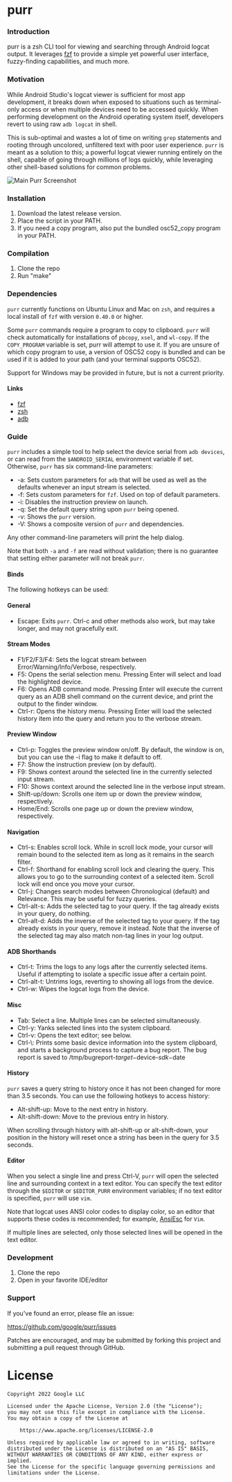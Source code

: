 # purr

### Introduction
purr is a zsh CLI tool for viewing and searching through Android logcat output. It leverages [fzf](https://github.com/junegunn/fzf) to provide a simple yet powerful user interface, fuzzy-finding capabilities, and much more. 

### Motivation
While Android Studio's logcat viewer is sufficient for most app development, it breaks down when exposed to situations such as terminal-only access or when multiple devices need to be accessed quickly. When performing development on the Android operating system itself, developers revert to using raw `adb logcat` in shell.

This is sub-optimal and wastes a lot of time on writing `grep` statements and rooting through uncolored, unfiltered text with poor user experience. `purr` is meant as a solution to this; a powerful logcat viewer running entirely on the shell, capable of going through millions of logs quickly, while leveraging other shell-based solutions for common problems.

<img src="https://github.com/google/purr/assets/126256142/9dee2b1c-f347-4465-88fe-f6923a3fc65f" alt="Main Purr Screenshot">

### Installation
1. Download the latest release version.
2. Place the script in your PATH.
3. If you need a copy program, also put the bundled osc52_copy program in your PATH.

### Compilation
1. Clone the repo
2. Run "make"

### Dependencies

`purr` currently functions on Ubuntu Linux and Mac on `zsh`, and requires a local install of `fzf` with version `0.40.0` or higher.

Some `purr` commands require a program to copy to clipboard. `purr` will check automatically for installations of `pbcopy`, `xsel`, and `wl-copy`. If the `COPY_PROGRAM` variable is set, purr will attempt to use it. If you are unsure of which copy program to use, a version of OSC52 copy is bundled and can be used if it is added to your path (and your terminal supports OSC52).

Support for Windows may be provided in future, but is not a current priority.

#### Links

* [fzf](https://github.com/junegunn/fzf)
* [zsh](https://github.com/zsh-users/zsh)
* [adb](https://developer.android.com/studio/command-line/adb)

### Guide
`purr` includes a simple tool to help select the device serial from `adb devices`, or can read from the `$ANDROID_SERIAL` environment variable if set. Otherwise, `purr` has six command-line parameters:

* -a: Sets custom parameters for `adb` that will be used as well as the defaults whenever an input stream is selected.
* -f: Sets custom parameters for `fzf`. Used on top of default parameters.
* -i: Disables the instruction preview on launch.
* -q: Set the default query string upon `purr` being opened.
* -v: Shows the `purr` version.
* -V: Shows a composite version of `purr` and dependencies.

Any other command-line parameters will print the help dialog.

Note that both `-a` and `-f` are read without validation; there is no guarantee that setting either parameter will not break `purr`.

#### Binds
The following hotkeys can be used:


#### General
* Escape: Exits `purr`. Ctrl-c and other methods also work, but may take longer, and may not gracefully exit.

#### Stream Modes
* F1/F2/F3/F4: Sets the logcat stream between Error/Warning/Info/Verbose, respectively.
* F5: Opens the serial selection menu. Pressing Enter will select and load the highlighted device.
* F6: Opens ADB command mode. Pressing Enter will execute the current query as an ADB shell command on the current device, and print the output to the finder window.
* Ctrl-r: Opens the history menu. Pressing Enter will load the selected history item into the query and return you to the verbose stream.

#### Preview Window
* Ctrl-p: Toggles the preview window on/off. By default, the window is on, but you can use the -i flag to make it default to off.
* F7: Show the instruction preview (on by default).
* F9: Shows context around the selected line in the currently selected input stream.
* F10: Shows context around the selected line in the verbose input stream.
* Shift-up/down: Scrolls one item up or down the preview window, respectively.
* Home/End: Scrolls one page up or down the preview window, respectively.

#### Navigation
* Ctrl-s: Enables scroll lock. While in scroll lock mode, your cursor will remain bound to the selected item as long as it remains in the search filter.
* Ctrl-f: Shorthand for enabling scroll lock and clearing the query. This allows you to go to the surrounding context of a selected item. Scroll lock will end once you move your cursor.
* Ctrl-j: Changes search modes between Chronological (default) and Relevance. This may be useful for fuzzy queries.
* Ctrl-alt-s: Adds the selected tag to your query. If the tag already exists in your query, do nothing.
* Ctrl-alt-d: Adds the inverse of the selected tag to your query. If the tag already exists in your query, remove it instead. Note that the inverse of the selected tag may also match non-tag lines in your log output.

#### ADB Shorthands
* Ctrl-t: Trims the logs to any logs after the currently selected items. Useful if attempting to isolate a specific issue after a certain point.
* Ctrl-alt-t: Untrims logs, reverting to showing all logs from the device.
* Ctrl-w: Wipes the logcat logs from the device.

#### Misc
* Tab: Select a line. Multiple lines can be selected simultaneously.
* Ctrl-y: Yanks selected lines into the system clipboard.
* Ctrl-v: Opens the text editor; see below.
* Ctrl-\\: Prints some basic device information into the system clipboard, and starts a background process to capture a bug report. The bug report is saved to /tmp/bugreport-$target-$device-$sdk-$date

#### History
`purr` saves a query string to history once it has not been changed for more than 3.5 seconds. You can use the following hotkeys to access history:

* Alt-shift-up: Move to the next entry in history.
* Alt-shift-down: Move to the previous entry in history.

When scrolling through history with alt-shift-up or alt-shift-down, your position in the history will reset once a string has been in the query for 3.5 seconds.

#### Editor
When you select a single line and press Ctrl-V, `purr` will open the selected line and surrounding context in a text editor. You can specify the text editor through the `$EDITOR` or `$EDITOR_PURR` environment variables; if no text editor is specified, `purr` will use `vim`. 

Note that logcat uses ANSI color codes to display color, so an editor that supports these codes is recommended; for example, [AnsiEsc](https://www.vim.org/scripts/script.php?script_id=302) for `Vim`.

If multiple lines are selected, only those selected lines will be opened in the text editor.

### Development
1. Clone the repo
2. Open in your favorite IDE/editor

### Support

If you've found an error, please file an issue:

https://github.com/google/purr/issues

Patches are encouraged, and may be submitted by forking this project and
submitting a pull request through GitHub.

License
=======

    Copyright 2022 Google LLC

    Licensed under the Apache License, Version 2.0 (the "License");
    you may not use this file except in compliance with the License.
    You may obtain a copy of the License at

        https://www.apache.org/licenses/LICENSE-2.0

    Unless required by applicable law or agreed to in writing, software
    distributed under the License is distributed on an "AS IS" BASIS,
    WITHOUT WARRANTIES OR CONDITIONS OF ANY KIND, either express or implied.
    See the License for the specific language governing permissions and
    limitations under the License.

